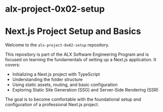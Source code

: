 # alx-project-0x02-setup
# Next.js Project Setup and Basics

Welcome to the `alx-project-0x02-setup` repository.

This repository is part of the ALX Software Engineering Program and is focused on learning the fundamentals of setting up a Next.js application. It covers:

- Initializing a Next.js project with TypeScript
- Understanding the folder structure
- Using static assets, routing, and basic configuration
- Exploring Static Site Generation (SSG) and Server-Side Rendering (SSR)

The goal is to become comfortable with the foundational setup and configuration of a professional Next.js project.
